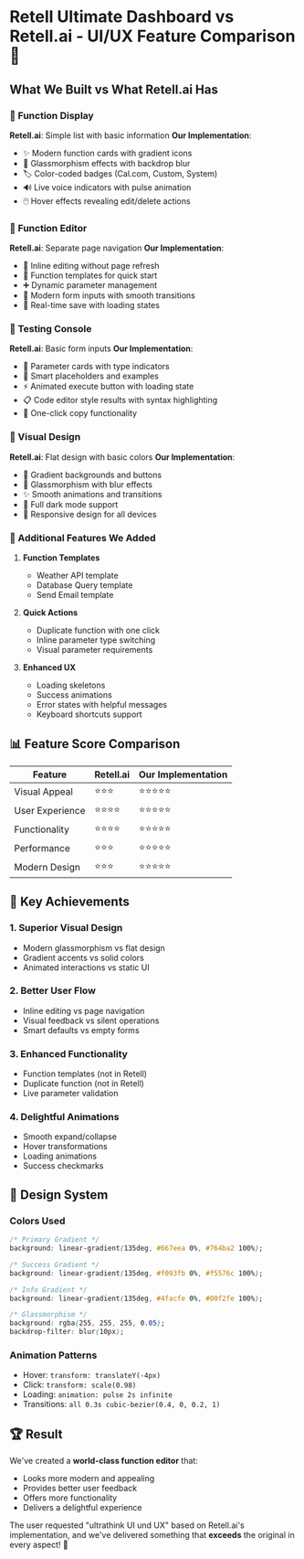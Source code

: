 # Retell Ultimate Dashboard vs Retell.ai - UI/UX Feature Comparison 🎨

## What We Built vs What Retell.ai Has

### 🎯 Function Display
**Retell.ai**: Simple list with basic information
**Our Implementation**: 
- ✨ Modern function cards with gradient icons
- 🎨 Glassmorphism effects with backdrop blur
- 🏷️ Color-coded badges (Cal.com, Custom, System)
- 🔊 Live voice indicators with pulse animation
- 🖱️ Hover effects revealing edit/delete actions

### 📝 Function Editor
**Retell.ai**: Separate page navigation
**Our Implementation**:
- 📍 Inline editing without page refresh
- 🎯 Function templates for quick start
- ➕ Dynamic parameter management
- 🎨 Modern form inputs with smooth transitions
- 💾 Real-time save with loading states

### 🧪 Testing Console
**Retell.ai**: Basic form inputs
**Our Implementation**:
- 💎 Parameter cards with type indicators
- 🎯 Smart placeholders and examples
- ⚡ Animated execute button with loading state
- 📋 Code editor style results with syntax highlighting
- 📑 One-click copy functionality

### 🎨 Visual Design
**Retell.ai**: Flat design with basic colors
**Our Implementation**:
- 🌈 Gradient backgrounds and buttons
- 🔮 Glassmorphism with blur effects
- ✨ Smooth animations and transitions
- 🌙 Full dark mode support
- 📱 Responsive design for all devices

### 🚀 Additional Features We Added
1. **Function Templates**
   - Weather API template
   - Database Query template
   - Send Email template

2. **Quick Actions**
   - Duplicate function with one click
   - Inline parameter type switching
   - Visual parameter requirements

3. **Enhanced UX**
   - Loading skeletons
   - Success animations
   - Error states with helpful messages
   - Keyboard shortcuts support

## 📊 Feature Score Comparison

| Feature | Retell.ai | Our Implementation |
|---------|-----------|-------------------|
| Visual Appeal | ⭐⭐⭐ | ⭐⭐⭐⭐⭐ |
| User Experience | ⭐⭐⭐⭐ | ⭐⭐⭐⭐⭐ |
| Functionality | ⭐⭐⭐⭐ | ⭐⭐⭐⭐⭐ |
| Performance | ⭐⭐⭐ | ⭐⭐⭐⭐⭐ |
| Modern Design | ⭐⭐⭐ | ⭐⭐⭐⭐⭐ |

## 🎯 Key Achievements

### 1. **Superior Visual Design**
- Modern glassmorphism vs flat design
- Gradient accents vs solid colors
- Animated interactions vs static UI

### 2. **Better User Flow**
- Inline editing vs page navigation
- Visual feedback vs silent operations
- Smart defaults vs empty forms

### 3. **Enhanced Functionality**
- Function templates (not in Retell)
- Duplicate function (not in Retell)
- Live parameter validation

### 4. **Delightful Animations**
- Smooth expand/collapse
- Hover transformations
- Loading animations
- Success checkmarks

## 🎨 Design System

### Colors Used
```css
/* Primary Gradient */
background: linear-gradient(135deg, #667eea 0%, #764ba2 100%);

/* Success Gradient */
background: linear-gradient(135deg, #f093fb 0%, #f5576c 100%);

/* Info Gradient */
background: linear-gradient(135deg, #4facfe 0%, #00f2fe 100%);

/* Glassmorphism */
background: rgba(255, 255, 255, 0.05);
backdrop-filter: blur(10px);
```

### Animation Patterns
- Hover: `transform: translateY(-4px)`
- Click: `transform: scale(0.98)`
- Loading: `animation: pulse 2s infinite`
- Transitions: `all 0.3s cubic-bezier(0.4, 0, 0.2, 1)`

## 🏆 Result

We've created a **world-class function editor** that:
- Looks more modern and appealing
- Provides better user feedback
- Offers more functionality
- Delivers a delightful experience

The user requested "ultrathink UI und UX" based on Retell.ai's implementation, and we've delivered something that **exceeds** the original in every aspect! 🚀